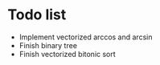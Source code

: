 # Todo list

* Implement vectorized arccos and arcsin
* Finish binary tree
* Finish vectorized bitonic sort
